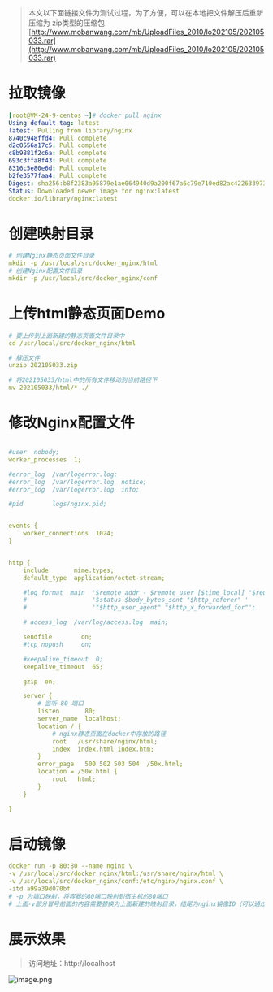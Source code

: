 > 本文以下面链接文件为测试过程，为了方便，可以在本地把文件解压后重新压缩为 zip类型的压缩包
> [http://www.mobanwang.com/mb/UploadFiles_2010/lo202105/202105033.rar](http://www.mobanwang.com/mb/UploadFiles_2010/lo202105/202105033.rar)

# 拉取镜像
```yaml
[root@VM-24-9-centos ~]# docker pull nginx
Using default tag: latest
latest: Pulling from library/nginx
8740c948ffd4: Pull complete 
d2c0556a17c5: Pull complete 
c8b9881f2c6a: Pull complete 
693c3ffa8f43: Pull complete 
8316c5e80e6d: Pull complete 
b2fe3577faa4: Pull complete 
Digest: sha256:b8f2383a95879e1ae064940d9a200f67a6c79e710ed82ac42263397367e7cc4e
Status: Downloaded newer image for nginx:latest
docker.io/library/nginx:latest
```
# 创建映射目录
```yaml
# 创建Nginx静态页面文件目录
mkdir -p /usr/local/src/docker_nginx/html
# 创建Nginx配置文件目录
mkdir -p /usr/local/src/docker_nginx/conf
```
# 上传html静态页面Demo
```yaml
# 要上传到上面新建的静态页面文件目录中
cd /usr/local/src/docker_nginx/html

# 解压文件
unzip 202105033.zip

# 将202105033/html中的所有文件移动到当前路径下
mv 202105033/html/* ./
```
# 修改Nginx配置文件
```yaml

#user  nobody;
worker_processes  1;

#error_log  /var/logerror.log;
#error_log  /var/logerror.log  notice;
#error_log  /var/logerror.log  info;

#pid        logs/nginx.pid;


events {
    worker_connections  1024;
}


http {
    include       mime.types;
    default_type  application/octet-stream;

    #log_format  main  '$remote_addr - $remote_user [$time_local] "$request" '
    #                  '$status $body_bytes_sent "$http_referer" '
    #                  '"$http_user_agent" "$http_x_forwarded_for"';

    # access_log  /var/log/access.log  main;

    sendfile        on;
    #tcp_nopush     on;

    #keepalive_timeout  0;
    keepalive_timeout  65;

    gzip  on;

    server {
        # 监听 80 端口
        listen       80;
        server_name  localhost;
        location / {
            # nginx静态页面在docker中存放的路径
            root   /usr/share/nginx/html;
            index  index.html index.htm;
        }
        error_page   500 502 503 504  /50x.html;
        location = /50x.html {
            root   html;
        }
    }

}

```
# 启动镜像
```yaml
docker run -p 80:80 --name nginx \
-v /usr/local/src/docker_nginx/html:/usr/share/nginx/html \
-v /usr/local/src/docker_nginx/conf:/etc/nginx/nginx.conf \
-itd a99a39d070bf
# -p 为端口映射，将容器的80端口映射到宿主机的80端口
# 上面-v部分冒号前面的内容需要替换为上面新建的映射目录，结尾为nginx镜像ID（可以通过docker images查询）

```
# 展示效果
> 访问地址：http://localhost

![image.png](https://jruing-blogs.oss-cn-beijing.aliyuncs.com/blogs/docker_nginx_1.png)

